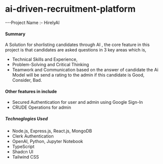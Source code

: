 # ai-driven-recruitment-platform

---Project Name :- HirelyAI

#### Summary

A Solution for shorlisting candidates through AI , the core feature in this project is that candidates are asked questions in 3 key areas which is,
- Technical Skills and Experience, 
- Problem-Solving and Critical Thinking
- Teamwork and Communication
based on the answer of candidate the Ai Model will be send a rating to the admin if this candidate is Good, Consider, Bad. 

#### Other features in include 
- Secured Authentication for user and admin using Google Sign-In
- CRUDE Operations for admin

##### Technoglogies Used
- Node.js, Express.js, React.js, MongoDB
- Clerk Authentication
- OpenAI, Python, Jupyter Notebook
- TypeScript
- Shadcn UI
- Tailwind CSS

